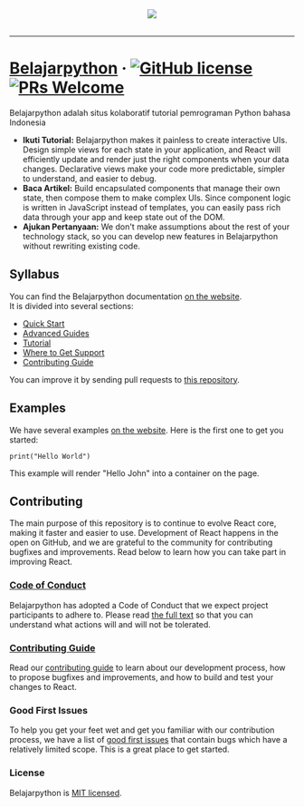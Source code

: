 <div align="center">
  <img src="https://belajarpythoncom.github.io/images/logo-belajarpython-for-github.png"><br><br>
</div>

-----------------

# [Belajarpython](https://www.belajarpython.com/) &middot; [![GitHub license](https://img.shields.io/badge/license-MIT-blue.svg)](https://github.com/facebook/react/blob/master/LICENSE)  [![PRs Welcome](https://img.shields.io/badge/PRs-welcome-brightgreen.svg)](https://belajarpythoncom.github.io/docs/how-to-contribute.html)

Belajarpython adalah situs kolaboratif tutorial pemrograman Python bahasa Indonesia 

* **Ikuti Tutorial:** Belajarpython makes it painless to create interactive UIs. Design simple views for each state in your application, and React will efficiently update and render just the right components when your data changes. Declarative views make your code more predictable, simpler to understand, and easier to debug.
* **Baca Artikel:** Build encapsulated components that manage their own state, then compose them to make complex UIs. Since component logic is written in JavaScript instead of templates, you can easily pass rich data through your app and keep state out of the DOM.
* **Ajukan Pertanyaan:** We don't make assumptions about the rest of your technology stack, so you can develop new features in Belajarpython without rewriting existing code.

## Syllabus

You can find the Belajarpython documentation [on the website](https://www.belajarpython.com/docs).  
It is divided into several sections:

* [Quick Start](https://belajarpython.org/docs/)
* [Advanced Guides](https://belajarpython.org/docs/advanced.html)
* [Tutorial](https://belajarpython.org/tutorial/tutorial.html)
* [Where to Get Support](https://belajarpython.org/community/support.html)
* [Contributing Guide](https://belajarpython.org/docs/how-to-contribute.html)

You can improve it by sending pull requests to [this repository](https://github.com/belajarpythoncom/belajarpythoncom.github.io).

## Examples

We have several examples [on the website](https://belajarpython.com/). Here is the first one to get you started:

`print("Hello World")`

This example will render "Hello John" into a container on the page.


## Contributing

The main purpose of this repository is to continue to evolve React core, making it faster and easier to use. Development of React happens in the open on GitHub, and we are grateful to the community for contributing bugfixes and improvements. Read below to learn how you can take part in improving React.

### [Code of Conduct](https://belajarpython.com/docs/codeofconduct)

Belajarpython has adopted a Code of Conduct that we expect project participants to adhere to. Please read [the full text](https://code.facebook.com/codeofconduct) so that you can understand what actions will and will not be tolerated.

### [Contributing Guide](https://belajarpython.com/contributing/how-to-contribute.html)

Read our [contributing guide](https://belajarpython.org/contributing/how-to-contribute.html) to learn about our development process, how to propose bugfixes and improvements, and how to build and test your changes to React.

### Good First Issues

To help you get your feet wet and get you familiar with our contribution process, we have a list of [good first issues](https://github.com/belajarpythoncom/belajarpythoncom.github.io/issues) that contain bugs which have a relatively limited scope. This is a great place to get started.

### License

Belajarpython is [MIT licensed](./LICENSE).
